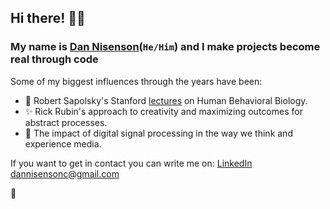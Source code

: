 ## Hi there! 👋👀

### My name is [Dan Nisenson](https://www.linkedin.com/in/dan-nisenson/)(`He/Him`) and I make projects become real through code

Some of my biggest influences through the years have been:

- 🐒 Robert Sapolsky's Stanford [lectures](https://www.youtube.com/watch?v=NNnIGh9g6fA&list=PL150326949691B199) on Human Behavioral Biology.
- ✨ Rick Rubin's approach to creativity and maximizing outcomes for abstract processes.
- 💽 The impact of digital signal processing in the way we think and experience media.

If you want to get in contact you can write me on:
[LinkedIn](https://www.linkedin.com/in/dan-nisenson/)
<dannisensonc@gmail.com>

🌟
